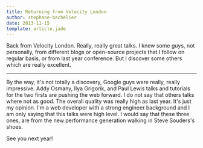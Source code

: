 ```yaml
---
title: Returning from Velocity London
author: stephane-bachelier
date: 2013-11-15
template: article.jade
---
```


Back from Velocity London. Really, really great talks. I knew some guys, not personally, from different blogs or open-source projects that I follow on regular basis, or from last year conference. But I discover some others which are really excellent. 

---

By the way, it's not totally a discovery, Google guys were really, really impressive. Addy Osmany, Ilya Grigorik, and Paul Lewis talks and tutorials for the two firsts are pushing the web forward. I do not say that others talks where not as good. The overall quality was really high as last year. It's just my opinion. I'm a web developer with a strong engineer background and I am only saying that this talks were high level. I would say that these three ones, are from the new performance generation walking in Steve Souders's shoes. 

See you next year!
